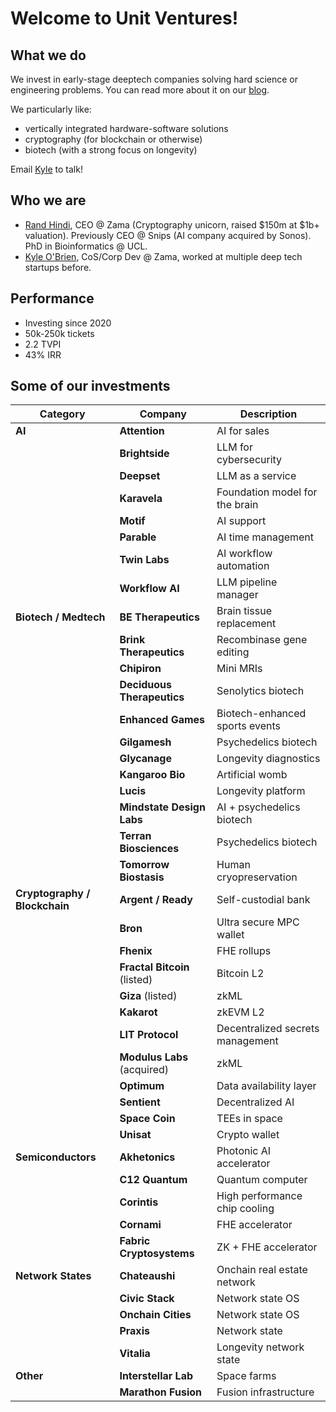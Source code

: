 # Welcome to Unit Ventures!

## What we do
We invest in early-stage deeptech companies solving hard science or engineering problems. You can read more about it on our [blog](https://randhindi.substack.com).

We particularly like:
- vertically integrated hardware-software solutions
- cryptography (for blockchain or otherwise)
- biotech (with a strong focus on longevity)

Email [Kyle](mailto:kyle@unit.vc) to talk!

## Who we are
- [Rand Hindi](https://x.com/randhindi), CEO @ Zama (Cryptography unicorn, raised $150m at $1b+ valuation). Previously CEO @ Snips (AI company acquired by Sonos). PhD in Bioinformatics @ UCL.
- [Kyle O'Brien](https://x.com/RoiStartup), CoS/Corp Dev @ Zama, worked at multiple deep tech startups before.

## Performance
- Investing since 2020
- 50k-250k tickets
- 2.2 TVPI
- 43% IRR

## Some of our investments
| **Category**              | **Company**                  | **Description**                              |
|---------------------------|------------------------------|----------------------------------------------|
| **AI**                    | **Attention**               | AI for sales                                 |
|                           | **Brightside**              | LLM for cybersecurity                        |
|                           | **Deepset**                 | LLM as a service                             |
|                           | **Karavela**                | Foundation model for the brain               |
|                           | **Motif**                   | AI support                                   |
|                           | **Parable**                 | AI time management                           |
|                           | **Twin Labs**               | AI workflow automation                       |
|                           | **Workflow AI**             | LLM pipeline manager                         |
| **Biotech / Medtech**     | **BE Therapeutics**         | Brain tissue replacement                     |
|                           | **Brink Therapeutics**      | Recombinase gene editing                     |
|                           | **Chipiron**                | Mini MRIs                                    |
|                           | **Deciduous Therapeutics**  | Senolytics biotech                           |
|                           | **Enhanced Games**          | Biotech-enhanced sports events               |
|                           | **Gilgamesh**               | Psychedelics biotech                         |
|                           | **Glycanage**               | Longevity diagnostics                        |
|                           | **Kangaroo Bio**            | Artificial womb                              |
|                           | **Lucis**                   | Longevity platform                           |
|                           | **Mindstate Design Labs**   | AI + psychedelics biotech                    |
|                           | **Terran Biosciences**      | Psychedelics biotech                         |
|                           | **Tomorrow Biostasis**      | Human cryopreservation                       |
| **Cryptography / Blockchain**| **Argent / Ready**       | Self-custodial bank                          |
|                           | **Bron**                    | Ultra secure MPC wallet                      |
|                           | **Fhenix**                  | FHE rollups                                  |
|                           | **Fractal Bitcoin** (listed)| Bitcoin L2                                   |
|                           | **Giza** (listed)           | zkML                                         |
|                           | **Kakarot**                 | zkEVM L2                                     |
|                           | **LIT Protocol**            | Decentralized secrets management             |
|                           | **Modulus Labs** (acquired) | zkML                                         |
|                           | **Optimum**                 | Data availability layer                      |
|                           | **Sentient**                | Decentralized AI                             |
|                           | **Space Coin**              | TEEs in space                                |
|                           | **Unisat**                  | Crypto wallet                                |
| **Semiconductors**        | **Akhetonics**              | Photonic AI accelerator                      |
|                           | **C12 Quantum**             | Quantum computer                             |
|                           | **Corintis**                | High performance chip cooling                |
|                           | **Cornami**                 | FHE accelerator                              |
|                           | **Fabric Cryptosystems**    | ZK + FHE accelerator                         |
| **Network States**        | **Chateaushi**              | Onchain real estate network                  |
|                           | **Civic Stack**             | Network state OS                             |
|                           | **Onchain Cities**          | Network state OS                             |
|                           | **Praxis**                  | Network state                                |
|                           | **Vitalia**                 | Longevity network state                      |
| **Other**                 | **Interstellar Lab**        | Space farms                                  |
|                           | **Marathon Fusion**         | Fusion infrastructure                        |


